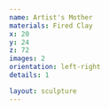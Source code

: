 ```yaml
---
name: Artist's Mother
materials: Fired Clay
x: 20
y: 24
z: 72
images: 2
orientation: left-right
details: 1

layout: sculpture
---
```

